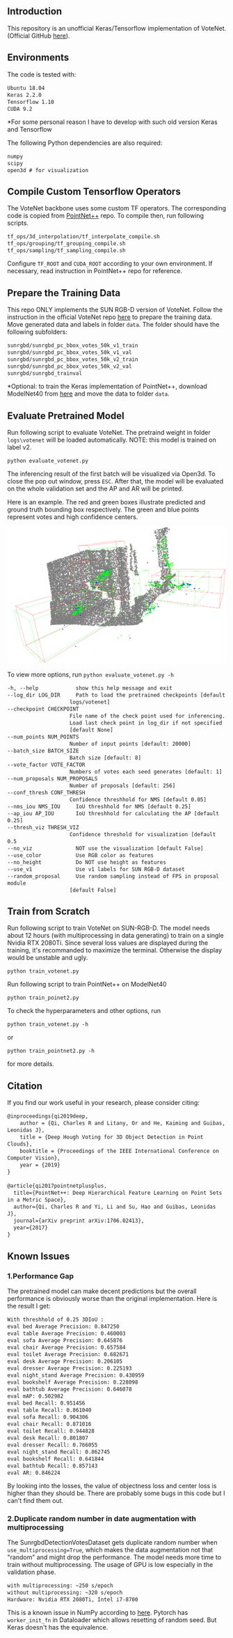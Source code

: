 
## Introduction

This repository is an unofficial Keras/Tensorflow implementation of VoteNet. (Official GitHub [here](https://github.com/facebookresearch/votenet)).

## Environments

The code is tested with:

    Ubuntu 18.04
    Keras 2.2.0
    Tensorflow 1.10
    CUDA 9.2

*For some personal reason I have to develop with such old version Keras and Tensorflow

The following Python dependencies are also required:

    numpy
    scipy
    open3d # for visualization

## Compile Custom Tensorflow Operators

The VoteNet backbone uses some custom TF operators. The corresponding code is copied from [PointNet++](https://github.com/charlesq34/pointnet2) repo. To compile then, run following scripts.

    tf_ops/3d_interpolation/tf_interpolate_compile.sh
    tf_ops/grouping/tf_grouping_compile.sh
    tf_ops/sampling/tf_sampling_compile.sh

Configure `TF_ROOT` and `CUDA_ROOT` according to your own environment. If necessary, read instruction in PointNet++ repo for reference.

## Prepare the Training Data

This repo ONLY implements the SUN RGB-D version of VoteNet. Follow the instruction in the official VoteNet repo [here](https://github.com/facebookresearch/votenet/tree/master/sunrgbd) to prepare the training data. Move generated data and labels in folder `data`. The folder should have the following subfolders:

    sunrgbd/sunrgbd_pc_bbox_votes_50k_v1_train
    sunrgbd/sunrgbd_pc_bbox_votes_50k_v1_val
    sunrgbd/sunrgbd_pc_bbox_votes_50k_v2_train
    sunrgbd/sunrgbd_pc_bbox_votes_50k_v2_val
    sunrgbd/sunrgbd_trainval

*Optional: to train the Keras implementation of PointNet++, download ModelNet40 from [here](https://shapenet.cs.stanford.edu/media/modelnet40_ply_hdf5_2048.zip) and move the data to folder `data`.

## Evaluate Pretrained Model

Run following script to evaluate VoteNet. The pretraind weight in folder `logs\votenet` will be loaded automatically. NOTE: this model is trained on label v2.

    python evaluate_votenet.py

The inferencing result of the first batch will be visualized via Open3d. To close the pop out window, press `ESC`. After that, the model will be evaluated on the whole validation set and the AP and AR will be printed.

Here is an example. The red and green boxes illustrate predicted and ground truth bounding box respectively. The green and blue points represent votes and high confidence centers.

![prediction_1](/images/prediction1.png)

To view more options, run `python evaluate_votenet.py -h`

    -h, --help            show this help message and exit
    --log_dir LOG_DIR     Path to load the pretrained checkpoints [default
                        logs/votenet]
    --checkpoint CHECKPOINT
                        File name of the check point used for inferencing.
                        Load last check point in log_dir if not specified
                        [default None]
    --num_points NUM_POINTS
                        Number of input points [default: 20000]
    --batch_size BATCH_SIZE
                        Batch size [default: 8]
    --vote_factor VOTE_FACTOR
                        Numbers of votes each seed generates [default: 1]
    --num_proposals NUM_PROPOSALS
                        Number of proposals [default: 256]
    --conf_thresh CONF_THRESH
                        Confidence threshhold for NMS [default 0.05]
    --nms_iou NMS_IOU     IoU threshhold for NMS [default 0.25]
    --ap_iou AP_IOU       IoU threshhold for calculating the AP [default 0.25]
    --thresh_viz THRESH_VIZ
                        Confidence threshold for visualization [default 0.5
    --no_viz              NOT use the visualization [default False]
    --use_color           Use RGB color as features
    --no_height           Do NOT use height as features
    --use_v1              Use v1 labels for SUN RGB-D dataset
    --random_proposal     Use random sampling instead of FPS in proposal module
                        [default False]

## Train from Scratch

Run following script to train VoteNet on SUN-RGB-D. The model needs about 12 hours (with multiprocessing in data generating) to train on a single Nvidia RTX 2080Ti. Since several loss values are displayed during the training, it's recommanded to maximize the terminal. Otherwise the display would be unstable and ugly.

    python train_votenet.py

Run following script to train PointNet++ on ModelNet40

    python train_poinet2.py

To check the hyperparameters and other options, run

    python train_votenet.py -h

or

    python train_pointnet2.py -h 

for more details.

## Citation

If you find our work useful in your research, please consider citing:

    @inproceedings{qi2019deep,
        author = {Qi, Charles R and Litany, Or and He, Kaiming and Guibas, Leonidas J},
        title = {Deep Hough Voting for 3D Object Detection in Point Clouds},
        booktitle = {Proceedings of the IEEE International Conference on Computer Vision},
        year = {2019}
    }

    @article{qi2017pointnetplusplus,
      title={PointNet++: Deep Hierarchical Feature Learning on Point Sets in a Metric Space},
      author={Qi, Charles R and Yi, Li and Su, Hao and Guibas, Leonidas J},
      journal={arXiv preprint arXiv:1706.02413},
      year={2017}
    }

## Known Issues

### 1.Performance Gap

The pretrained model can make decent predictions but the overall performance is obviously worse than the original implementation. Here is the result I get:

    With threshhold of 0.25 3DIoU :
    eval bed Average Precision: 0.847250
    eval table Average Precision: 0.460003
    eval sofa Average Precision: 0.645876
    eval chair Average Precision: 0.657584
    eval toilet Average Precision: 0.682671
    eval desk Average Precision: 0.206105
    eval dresser Average Precision: 0.225193
    eval night_stand Average Precision: 0.430959
    eval bookshelf Average Precision: 0.228098
    eval bathtub Average Precision: 0.646078
    eval mAP: 0.502982
    eval bed Recall: 0.951456
    eval table Recall: 0.861040
    eval sofa Recall: 0.904306
    eval chair Recall: 0.871016
    eval toilet Recall: 0.944828
    eval desk Recall: 0.801807
    eval dresser Recall: 0.766055
    eval night_stand Recall: 0.862745
    eval bookshelf Recall: 0.641844
    eval bathtub Recall: 0.857143
    eval AR: 0.846224

 By looking into the losses, the value of objectness loss and center loss is higher than they should be. There are probably some bugs in this code but I can't find them out.

### 2.Duplicate random number in date augmentation with multiprocessing

The SunrgbdDetectionVotesDataset gets duplicate random number when `use_multiprocessing=True`,  which makes the data augmentation not that "random" and might drop the performance. The model needs more time to train without multiprocessing. The usage of GPU is low especially in the validation phase.

    with multiprocessing: ~250 s/epoch
    without multiprocessing: ~320 s/epoch
    Hardware: Nvidia RTX 2080Ti, Intel i7-8700

This is a known issue in NumPy according to [here](https://github.com/pytorch/pytorch/issues/5059). Pytorch has `worker_init_fn` in Dataloader which allows resetting of random seed. But Keras doesn't has the equivalence.
